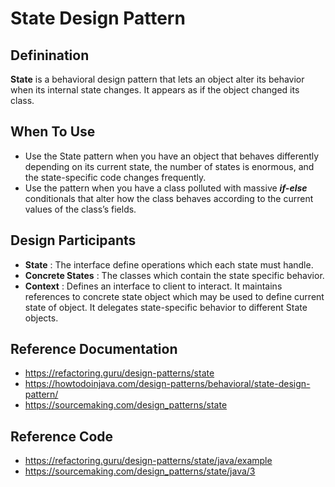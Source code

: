 # State Design Pattern

## Definination
**State** is a behavioral design pattern that lets an object alter its behavior when its internal state changes. It appears as if the object changed its class.


## When To Use
- Use the State pattern when you have an object that behaves differently depending on its current state, the number of states is enormous, and the state-specific code changes frequently.
- Use the pattern when you have a class polluted with massive ***if-else*** conditionals that alter how the class behaves according to the current values of the class’s fields.


## Design Participants
- **State** : The interface define operations which each state must handle. 
- **Concrete States** : The classes which contain the state specific behavior.
- **Context** : Defines an interface to client to interact. It maintains references to concrete state object which may be used to define current state of object. It delegates state-specific behavior to different State objects.


## Reference Documentation
- https://refactoring.guru/design-patterns/state
- https://howtodoinjava.com/design-patterns/behavioral/state-design-pattern/
- https://sourcemaking.com/design_patterns/state


## Reference Code
- https://refactoring.guru/design-patterns/state/java/example
- https://sourcemaking.com/design_patterns/state/java/3
